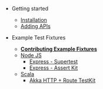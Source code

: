 - Getting started

  - [Installation](setup/install.md)
  - [Adding APIs](setup/adding-apis.md)

- Example Test Fixtures
  - [**Contributing Example Fixtures**](configuration.md)
  - [Node JS](configuration.md)
    - [Express - Supertest](more-pages.md)
    - [Express - Assert Kit](more-pages.md)
  - [Scala](configuration.md)
    - [Akka HTTP + Route TestKit](more-pages.md)
